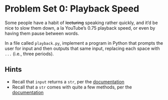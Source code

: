 # Problem Set 0: Playback Speed

Some people have a habit of ~~lecturing~~ speaking rather quickly, and it’d be nice to slow them down, a la YouTube’s 0.75 playback speed, or even by having them pause between words.

In a file called `playback.py`, implement a program in Python that prompts the user for input and then outputs that same input, replacing each space with `...` (i.e., three periods).

## Hints

- Recall that `input` returns a `str`, per the [documentation](https://docs.python.org/3/library/functions.html#input)
- Recall that a `str` comes with quite a few methods, per the [documentation](https://docs.python.org/3/library/stdtypes.html#string-methods)
